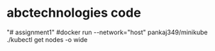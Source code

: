 # abctechnologies code
"# assignment1" 
#docker run --network="host" pankaj349/minikube ./kubectl get nodes -o wide